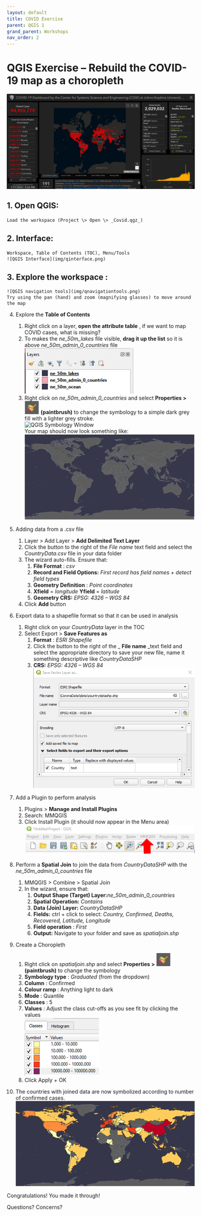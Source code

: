 ```yaml
---
layout: default
title: COVID Exercise
parent: QGIS 1
grand_parent: Workshops
nav_order: 2
---
```


# QGIS Exercise – Rebuild the COVID-19 map as a choropleth

![Project Image](img/qdemo.PNG)

## 1. **Open** QGIS:  
	Load the workspace (Project \> Open \> _Covid.qgz_)  

## 2. **Interface:**  
	Workspace, Table of Contents (TOC), Menu/Tools  
	![QGIS Interface](img/qinterface.png)  

## 3. Explore the **workspace** :  
	![QGIS navigation tools](img/qnavigationtools.png)  
	Try using the pan (hand) and zoom (magnifying glasses) to move around the map  

4. Explore the **Table of Contents**  
	1. Right click on a layer, **open the attribute table** , if we want to map COVID cases, what is missing?  
	2. To makes the _ne\_50m\_lakes_ file visible, **drag it up the list** so it is above _ne\_50m\_admin\_0\_countries_ file  
		![QGIS Table of Contents](img/qtoc.png)  
	3. Right click on _ne\_50m\_admin\_0\_countries_ and select **Properties \>** ![paintbrush icon](img/symbologyicon.png) **(paintbrush)** to change the symbology to a simple dark grey fill with a lighter grey stroke.  
		![QGIS Symbology Window](images/qsymbology.png)  
		Your map should now look something like:  
		![Map Canvas](img/qmapcanvas.png)  

5. Adding data from a .csv file  
	1. Layer \> Add Layer \> **Add Delimited Text Layer**  
	2. Click the button to the right of the _File name_ text field and select the _CountryData.csv_ file in your data folder  
	3. The wizard auto-fills. Ensure that:  
		1. **File Format** : _csv_  
		2. **Record and Field Options:** _First record has field names + detect field types_  
		3. **Geometry Definition** : _Point coordinates_  
		4. **Xfield** = _longitude_ **Yfield** = _latitude_  
		5. **Geometry CRS:** _EPSG: 4326 – WGS 84_  
	4. Click **Add** button  

6. Export data to a shapefile format so that it can be used in analysis  
	1. Right click on your _CountryData_ layer in the TOC  
	2. Select Export \> **Save Features as**  
		1. **Format** : _ESRI Shapefile_  
		2. Click the button to the right of the _ **File name** _text field and select the appropriate directory to save your new file, name it something descriptive like _CountryDataSHP_  
		3. **CRS:** _EPSG: 4326 – WGS 84_  
	![Export Dialogue Box](img/qexportdialogue.png)  

7.  Add a Plugin to perform analysis  
	1. Plugins \> **Manage and Install Plugins**  
	2. Search: MMQGIS  
	3. Click Install Plugin (it should now appear in the Menu area)  
	![Installing a plugin](img/qinstallplugin1.PNG)   

8. Perform a **Spatial Join** to join the data from _CountryDataSHP_ with the _ne\_50m\_admin\_0\_countries_ file  
	1. MMQGIS \> Combine \> Spatial Join  
	2. In the wizard, ensure that:  
		1. **Output Shape (Target) Layer:**_ne\_50m\_admin\_0\_countries_  
		2. **Spatial Operation:** _Contains_  
		3. **Data (Join) Layer:** _CountryDataSHP_  
		4. **Fields:** ctrl + click to select: _Country, Confirmed, Deaths, Recovered, Latitude, Longitude_  
		5. **Field operation** : _First_  
		6. **Output:** Navigate to your folder and save as _spatialjoin.shp_  

9. Create a Choropleth  
	1. Right click on _spatialjoin.shp_ and select **Properties \>** ![paintbrush icon](img/symbologyicon.png) **(paintbrush)** to change the symbology  
	2. **Symbology type** : _Graduated_ (from the dropdown)  
    3. **Column** : Confirmed  
    4. **Colour ramp** : Anything light to dark  
    5. **Mode** : Quantile  
    6. **Classes** : 5  
    7. **Values** : Adjust the class cut-offs as you see fit by clicking the values  
	![QGIS Symbology cut-offs](img/qclasscutoffs.png)  
    8. Click Apply + OK  

10. The countries with joined data are now symbolized according to number of confirmed cases.  
	![Finished map](img/qfinalproduct.png)  

Congratulations! You made it through!  

Questions? Concerns?  
